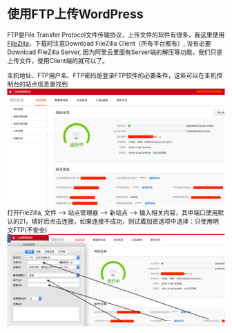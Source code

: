# 使用FTP上传WordPress

FTP是File Transfer Protocol文件传输协议，上传文件的软件有很多，我这里使用[FileZilla](https://filezilla-project.org/)，下载时注意Download FileZilla Client（所有平台都有）, 没有必要Download FileZilla Server, 因为阿里云里面有Server端的解压等功能，我们只是上传文件，使用Client端的就可以了。

主机地址、FTP用户名、FTP密码是登录FTP软件的必要条件，这些可以在主机控制台的站点信息里找到
![](/WordPress/images/5.png)
打开FileZilla, 文件 --> 站点管理器 --> 新站点 --> 输入相关内容，其中端口使用默认的21，填好后点击连接，如果连接不成功，则试着加密选项中选择：只使用明文FTP(不安全)
![](/WordPress/images/6.png)

